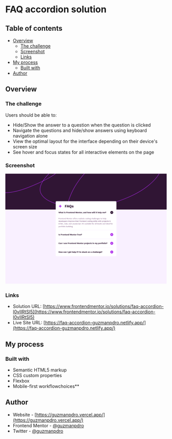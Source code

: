 # FAQ accordion solution

## Table of contents

- [Overview](#overview)
  - [The challenge](#the-challenge)
  - [Screenshot](#screenshot)
  - [Links](#links)
- [My process](#my-process)
  - [Built with](#built-with)
- [Author](#author)

## Overview

### The challenge

Users should be able to:

- Hide/Show the answer to a question when the question is clicked
- Navigate the questions and hide/show answers using keyboard navigation alone
- View the optimal layout for the interface depending on their device's screen size
- See hover and focus states for all interactive elements on the page

### Screenshot

![Faq Accordion screenshot](./public/screenshot.png)

### Links

- Solution URL: [https://www.frontendmentor.io/solutions/faq-accordion-l0vIIRtSl5](https://www.frontendmentor.io/solutions/faq-accordion-l0vIIRtSl5)
- Live Site URL: [https://faq-accordion-guzmanpdro.netlify.app/](https://faq-accordion-guzmanpdro.netlify.app/)

## My process

### Built with

- Semantic HTML5 markup
- CSS custom properties
- Flexbox
- Mobile-first workflowchoices**

## Author

- Website - [https://guzmanpdro.vercel.app/](https://guzmanpdro.vercel.app/)
- Frontend Mentor - [@guzmanpdro](https://www.frontendmentor.io/profile/guzmanpdro)
- Twitter - [@guzmanpdro](https://www.x.com/guzmanpdro)
